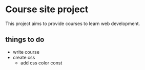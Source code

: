 # Course site project
This project aims to provide courses to learn web development.

## things to do
- write course
- create css
    - add css color const
